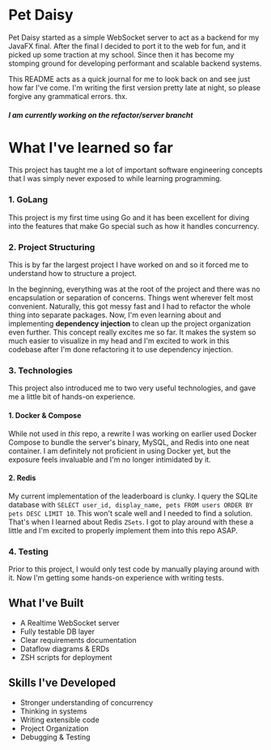 # Pet Daisy

Pet Daisy started as a simple WebSocket server to act as a backend for my JavaFX final. After the final I decided to port it to the web for fun, and it picked up some traction at my school. Since then it has become my stomping ground for developing performant and scalable backend systems.

This README acts as a quick journal for me to look back on and see just how far I've come. I'm writing the first version pretty late at night, so please forgive any grammatical errors. thx.

##### I am currently working on the refactor/server brancht

# What I've learned so far

This project has taught me a lot of important software engineering concepts that I was simply never exposed to while learning programming.

### 1. GoLang

This project is my first time using Go and it has been excellent for diving into the features that make Go special such as how it handles concurrency.

### 2. Project Structuring

This is by far the largest project I have worked on and so it forced me to understand how to structure a project. 

In the beginning, everything was at the root of the project and there was no encapsulation or separation of concerns. Things went wherever felt most convenient. Naturally, this got messy fast and I had to refactor the whole thing into separate packages. Now, I'm even learning about and implementing **dependency injection** to clean up the project organization even further. This concept really excites me so far. It makes the system so much easier to visualize in my head and I'm excited to work in this codebase after I'm done refactoring it to use dependency injection.

### 3. Technologies

This project also introduced me to two very useful technologies, and gave me a little bit of hands-on experience.

#### 1. Docker & Compose

While not used in *this* repo, a rewrite I was working on earlier used Docker Compose to bundle the server's binary, MySQL, and Redis into one neat container. I am definitely not proficient in using Docker yet, but the exposure feels invaluable and I'm no longer intimidated by it.

#### 2. Redis

My current implementation of the leaderboard is clunky. I query the SQLite database with `SELECT user_id, display_name, pets FROM users ORDER BY pets DESC LIMIT 10`. This won't scale well and I needed to find a solution. That's when I learned about Redis `ZSets`. I got to play around with these a little and I'm excited to properly implement them into this repo ASAP.

### 4. Testing

Prior to this project, I would only test code by manually playing around with it. Now I'm getting some hands-on experience with writing tests.

## What I've Built

- A Realtime WebSocket server
- Fully testable DB layer
- Clear requirements documentation
- Dataflow diagrams & ERDs
- ZSH scripts for deployment

## Skills I've Developed
- Stronger understanding of concurrency
- Thinking in systems
- Writing extensible code
- Project Organization
- Debugging & Testing

